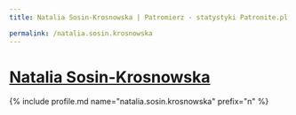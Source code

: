 ```yaml
---
title: Natalia Sosin-Krosnowska | Patromierz - statystyki Patronite.pl

permalink: /natalia.sosin.krosnowska
---
```


# [Natalia Sosin-Krosnowska](https://patronite.pl/natalia.sosin.krosnowska)

{% include profile.md name="natalia.sosin.krosnowska" prefix="n" %}
